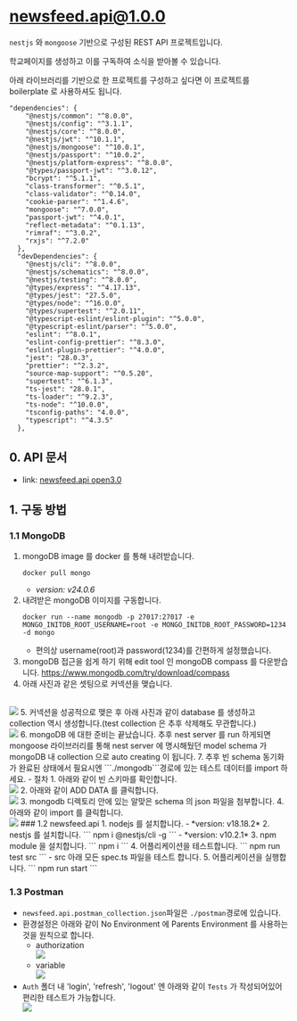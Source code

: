 # newsfeed.api@1.0.0

```nestjs``` 와 ```mongoose``` 기반으로 구성된 REST API 프로젝트입니다. 

학교페이지를 생성하고 이를 구독하여 소식을 받아볼 수 있습니다. 

아래 라이브러리를 기반으로 한 프로젝트를 구성하고 싶다면 이 프로젝트를 boilerplate 로 사용하셔도 됩니다.

```
"dependencies": {
    "@nestjs/common": "^8.0.0",
    "@nestjs/config": "^3.1.1",
    "@nestjs/core": "^8.0.0",
    "@nestjs/jwt": "^10.1.1",
    "@nestjs/mongoose": "^10.0.1",
    "@nestjs/passport": "^10.0.2",
    "@nestjs/platform-express": "^8.0.0",
    "@types/passport-jwt": "^3.0.12",
    "bcrypt": "^5.1.1",
    "class-transformer": "^0.5.1",
    "class-validator": "^0.14.0",
    "cookie-parser": "^1.4.6",
    "mongoose": "^7.0.0",
    "passport-jwt": "^4.0.1",
    "reflect-metadata": "^0.1.13",
    "rimraf": "^3.0.2",
    "rxjs": "^7.2.0"
  },
  "devDependencies": {
    "@nestjs/cli": "^8.0.0",
    "@nestjs/schematics": "^8.0.0",
    "@nestjs/testing": "^8.0.0",
    "@types/express": "^4.17.13",
    "@types/jest": "27.5.0",
    "@types/node": "^16.0.0",
    "@types/supertest": "^2.0.11",
    "@typescript-eslint/eslint-plugin": "^5.0.0",
    "@typescript-eslint/parser": "^5.0.0",
    "eslint": "^8.0.1",
    "eslint-config-prettier": "^8.3.0",
    "eslint-plugin-prettier": "^4.0.0",
    "jest": "28.0.3",
    "prettier": "^2.3.2",
    "source-map-support": "^0.5.20",
    "supertest": "^6.1.3",
    "ts-jest": "28.0.1",
    "ts-loader": "^9.2.3",
    "ts-node": "^10.0.0",
    "tsconfig-paths": "4.0.0",
    "typescript": "^4.3.5"
  },
```

## 0. API 문서
- link: [newsfeed.api open3.0](https://mmmmicha.github.io/newsfeed.api/docs/index.html)

## 1. 구동 방법
### 1.1 MongoDB
1. mongoDB image 를 docker 를 통해 내려받습니다.
    ```
    docker pull mongo
    ```
    - *version: v24.0.6*
2. 내려받은 mongoDB 이미지를 구동합니다.
    ```
    docker run --name mongodb -p 27017:27017 -e MONGO_INITDB_ROOT_USERNAME=root -e MONGO_INITDB_ROOT_PASSWORD=1234 -d mongo
    ```
    - 편의상 username(root)과 password(1234)를 간편하게 설정했습니다.
3. mongoDB 접근을 쉽게 하기 위해 edit tool 인 mongoDB compass 를 다운받습니다.
https://www.mongodb.com/try/download/compass
4. 아래 사진과 같은 셋팅으로 커넥션을 맺습니다.
  <br/>
  <img src="./readme/images/mongodb/mongodb_connection.png" />
5. 커넥션을 성공적으로 맺은 후 아래 사진과 같이 database 를 생성하고 collection 역시 생성합니다.(test collection 은 추후 삭제해도 무관합니다.)
  <br/>
  <img src="./readme/images/mongodb/mongodb_creating_collection.png" />
6. mongoDB 에 대한 준비는 끝났습니다. 추후 nest server 를 run 하게되면 mongoose 라이브러리를 통해 nest server 에 명시해뒀던 model schema 가 mongoDB 내 collection 으로 auto creating 이 됩니다.
7. 추후 빈 schema 동기화가 완료된 상태에서 필요시엔 ```./mongodb```경로에 있는 테스트 데이터를 import 하세요.
    - 절차
      1. 아래와 같이 빈 스키마를 확인합니다. 
        <br/>
        <img src="./readme/images/mongodb/mongodb_empty_collection.png" />
      2. 아래와 같이 ADD DATA 를 클릭합니다.
        <br/>
        <img src="./readme/images/mongodb/mongodb_adddata.png" />
      3. mongodb 디렉토리 안에 있는 알맞은 schema 의 json 파일을 첨부합니다.
      4. 아래와 같이 import 를 클릭합니다.
        <br/>
        <img src="./readme/images/mongodb/mongodb_import_confirm.png" />
### 1.2 newsfeed.api
1. nodejs 를 설치합니다.
  - *version: v18.18.2*
2. nestjs 를 설치합니다.
    ```
    npm i @nestjs/cli -g
    ```
    - *version: v10.2.1*
3. npm module 을 설치합니다.
    ```
    npm i
    ```
4. 어플리케이션을 테스트합니다.
    ```
    npm run test src
    ```
    - src 아래 모든 spec.ts 파일을 테스트 합니다.
5. 어플리케이션을 실행합니다.
    ```
    npm run start
    ```

### 1.3 Postman
- ```newsfeed.api.postman_collection.json```파일은 ```./postman```경로에 있습니다.
- 환경설정은 아래와 같이 No Environment 에 Parents Environment 를 사용하는 것을
원칙으로 합니다.
  - authorization
    <br/>
    <img src="./readme/images/postman/postman_root_auth.png" />
  - variable
    <br/>
    <img src="./readme/images/postman/postman_root_variable.png" />
- ```Auth``` 폴더 내 'login', 'refresh', 'logout' 엔 아래와 같이 ```Tests``` 가 작성되어있어 편리한 테스트가 가능합니다.
  <br/>
  <img src="./readme/images/postman/postman_tests.png" />
